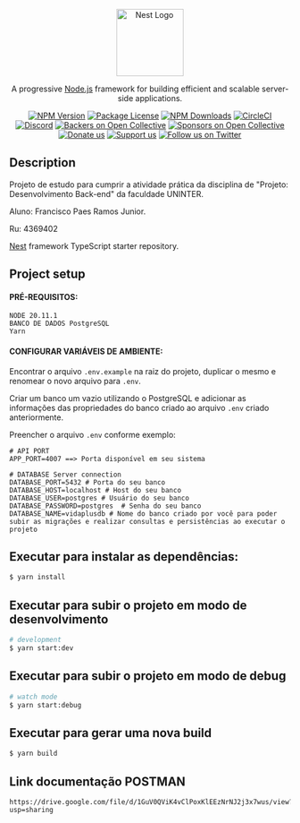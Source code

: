 <p align="center">
  <a href="http://nestjs.com/" target="blank"><img src="https://nestjs.com/img/logo-small.svg" width="120" alt="Nest Logo" /></a>
</p>

[circleci-image]: https://img.shields.io/circleci/build/github/nestjs/nest/master?token=abc123def456
[circleci-url]: https://circleci.com/gh/nestjs/nest

  <p align="center">A progressive <a href="http://nodejs.org" target="_blank">Node.js</a> framework for building efficient and scalable server-side applications.</p>
    <p align="center">
<a href="https://www.npmjs.com/~nestjscore" target="_blank"><img src="https://img.shields.io/npm/v/@nestjs/core.svg" alt="NPM Version" /></a>
<a href="https://www.npmjs.com/~nestjscore" target="_blank"><img src="https://img.shields.io/npm/l/@nestjs/core.svg" alt="Package License" /></a>
<a href="https://www.npmjs.com/~nestjscore" target="_blank"><img src="https://img.shields.io/npm/dm/@nestjs/common.svg" alt="NPM Downloads" /></a>
<a href="https://circleci.com/gh/nestjs/nest" target="_blank"><img src="https://img.shields.io/circleci/build/github/nestjs/nest/master" alt="CircleCI" /></a>
<a href="https://discord.gg/G7Qnnhy" target="_blank"><img src="https://img.shields.io/badge/discord-online-brightgreen.svg" alt="Discord"/></a>
<a href="https://opencollective.com/nest#backer" target="_blank"><img src="https://opencollective.com/nest/backers/badge.svg" alt="Backers on Open Collective" /></a>
<a href="https://opencollective.com/nest#sponsor" target="_blank"><img src="https://opencollective.com/nest/sponsors/badge.svg" alt="Sponsors on Open Collective" /></a>
  <a href="https://paypal.me/kamilmysliwiec" target="_blank"><img src="https://img.shields.io/badge/Donate-PayPal-ff3f59.svg" alt="Donate us"/></a>
    <a href="https://opencollective.com/nest#sponsor"  target="_blank"><img src="https://img.shields.io/badge/Support%20us-Open%20Collective-41B883.svg" alt="Support us"></a>
  <a href="https://twitter.com/nestframework" target="_blank"><img src="https://img.shields.io/twitter/follow/nestframework.svg?style=social&label=Follow" alt="Follow us on Twitter"></a>
</p>
  <!--[![Backers on Open Collective](https://opencollective.com/nest/backers/badge.svg)](https://opencollective.com/nest#backer)
  [![Sponsors on Open Collective](https://opencollective.com/nest/sponsors/badge.svg)](https://opencollective.com/nest#sponsor)-->

## Description

Projeto de estudo para cumprir a atividade prática da disciplina de "Projeto: Desenvolvimento Back-end" da faculdade UNINTER.

Aluno: Francisco Paes Ramos Junior.

Ru: 4369402

[Nest](https://github.com/nestjs/nest) framework TypeScript starter repository.

## Project setup

#### PRÉ-REQUISITOS:

```
NODE 20.11.1
BANCO DE DADOS PostgreSQL
Yarn
```

#### CONFIGURAR VARIÁVEIS DE AMBIENTE:

Encontrar o arquivo ```.env.example``` na raiz do projeto,
duplicar o mesmo e renomear o novo arquivo para ```.env```.

Criar um banco um vazio utilizando o PostgreSQL e adicionar as informações das propriedades do banco criado ao arquivo ```.env``` criado anteriormente.

Preencher o arquivo ``.env`` conforme exemplo:
```
# API PORT 
APP_PORT=4007 ==> Porta disponível em seu sistema

# DATABASE Server connection
DATABASE_PORT=5432 # Porta do seu banco
DATABASE_HOST=localhost # Host do seu banco
DATABASE_USER=postgres # Usuário do seu banco
DATABASE_PASSWORD=postgres  # Senha do seu banco
DATABASE_NAME=vidaplusdb # Nome do banco criado por você para poder subir as migrações e realizar consultas e persistências ao executar o projeto
```

## Executar para instalar as dependências:
```bash
$ yarn install
```

## Executar para subir o projeto em modo de desenvolvimento

```bash
# development
$ yarn start:dev
```

## Executar para subir o projeto em modo de debug

```bash
# watch mode
$ yarn start:debug
```

## Executar para gerar uma nova build

```bash
$ yarn build
```

## Link documentação POSTMAN

```
https://drive.google.com/file/d/1GuV0QViK4vClPoxKlEEzNrNJ2j3x7wus/view?usp=sharing
```